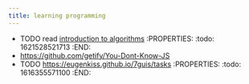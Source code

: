 ```yaml
---
title: learning programming
---
```


- TODO read [introduction to algorithms](https://mitpress.mit.edu/books/introduction-algorithms-second-edition)
:PROPERTIES:
:todo: 1621528521713
:END:
- https://github.com/getify/You-Dont-Know-JS
- TODO https://eugenkiss.github.io/7guis/tasks
:PROPERTIES:
:todo: 1616355571100
:END:
